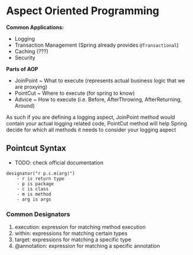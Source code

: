 # Aspect Oriented Programming


**Common Applications:**
- Logging
- Transaction Management (Spring already provides `@Transactional`)
- Caching (???)
- Security

**Parts of AOP**
- JoinPoint ~ What to execute (represents actual business logic that we are proxying)
- PointCut  ~ Where to execute (for spring to know)
- Advice    ~ How to execute (i.e. Before, AfterThrowing, AfterReturning, Around)

As such if you are defining a logging aspect, JoinPoint method would contain your actual logging related code, PointCut method will help Spring decide for which all methods it needs to consider your logging aspect

## **Pointcut Syntax**
- TODO: check official documentation
```
designator("r p.c.m(arg)")
    - r is return type
    - p is package
    - c is class
    - m is method
    - arg is args
```

### Common Designators
1. execution: expression for matching method execution
2. within: expressions for matching certain types
3. target: expressions for matching a specific type
4. @annotation: expression for matching a specific annotation